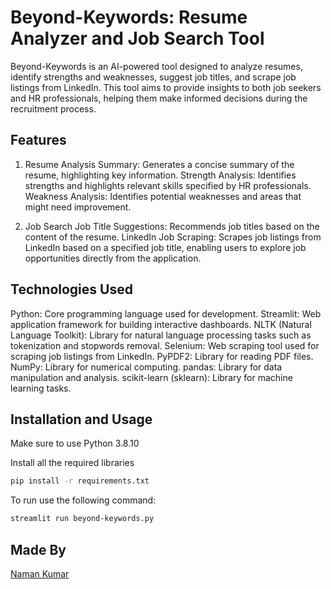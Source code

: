 # Beyond-Keywords: Resume Analyzer and Job Search Tool

Beyond-Keywords is an AI-powered tool designed to analyze resumes, identify strengths and weaknesses,
suggest job titles, and scrape job listings from LinkedIn.
This tool aims to provide insights to both job seekers and HR professionals, helping them make informed decisions during the recruitment process.


## Features

1. Resume Analysis
Summary: Generates a concise summary of the resume, highlighting key information.
Strength Analysis: Identifies strengths and highlights relevant skills specified by HR professionals.
Weakness Analysis: Identifies potential weaknesses and areas that might need improvement.

3. Job Search
Job Title Suggestions: Recommends job titles based on the content of the resume.
LinkedIn Job Scraping: Scrapes job listings from LinkedIn based on a specified job title, enabling users to explore job opportunities directly from the application.

## Technologies Used

Python: Core programming language used for development.
Streamlit: Web application framework for building interactive dashboards.
NLTK (Natural Language Toolkit): Library for natural language processing tasks such as tokenization and stopwords removal.
Selenium: Web scraping tool used for scraping job listings from LinkedIn.
PyPDF2: Library for reading PDF files.
NumPy: Library for numerical computing.
pandas: Library for data manipulation and analysis.
scikit-learn (sklearn): Library for machine learning tasks.

## Installation and Usage
Make sure to use Python 3.8.10

Install all the required libraries
```bash
pip install -r requirements.txt
```

To run use the following command:
```bash
streamlit run beyond-keywords.py
```

## Made By

[Naman Kumar](https://linktr.ee/namank24?utm_source=linktree_profile_share&ltsid=99a9afd3-42fa-4f2b-976f-28e67cd072b6)


